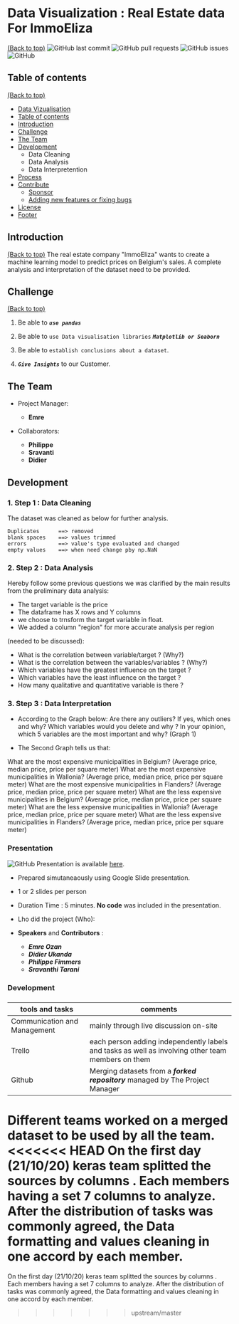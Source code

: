 # Data Visualization : Real Estate data For ImmoEliza  
[(Back to top)](#top)
![GitHub last commit](https://img.shields.io/github/last-commit/mremreozan/Data_visualization)
![GitHub pull requests](https://img.shields.io/github/issues-pr/mremreozan/Data_visualization)
![GitHub issues](https://img.shields.io/github/issues-raw/navendu-pottekkat/mremreozan/Data_visualization)
![GitHub](https://img.shields.io/github/license/mremreozan/Data_visualization)


## Table of contents 
[(Back to top)](#table-of-contents)


- [Data Vizualisation](#project-title)
- [Table of contents](#table-of-contents)
- [Introduction](#introduction)
- [Challenge](#challenge)
- [The Team](#team)
- [Development](#development)
   - Data Cleaning
   - Data Analysis
   - Data Interpretention
- [Process](#process)
- [Contribute](#contribute)
    - [Sponsor](#sponsor)
    - [Adding new features or fixing bugs](#adding-new-features-or-fixing-bugs)
- [License](#license)
- [Footer](#footer)



## Introduction
[(Back to top)](#introduction)
The real estate company "ImmoEliza" wants to create a machine learning model to predict prices on Belgium's sales. A complete analysis and interpretation of the dataset need to be provided.

## Challenge   
[(Back to top)](#challenge)

1. Be able to ***```use pandas```***   

1. Be able to ```use Data visualisation libraries```  ***``Matplotlib or Seaborn``***    

1. Be able to ``establish conclusions about a dataset``.

1. ***``Give Insights``*** to our Customer.

## The Team

+ Project Manager:
    + **Emre**

+ Collaborators:
    + **Philippe**
    + **Sravanti**
    + **Didier**

## Development

### 1. Step 1 : Data Cleaning

The dataset was cleaned as below for further analysis.

    Duplicates      ==> removed
    blank spaces    ==> values trimmed
    errors          ==> value's type evaluated and changed
    empty values    ==> when need change pby np.NaN

### 2. Step 2 : Data Analysis

Hereby follow some previous questions we was clarified by the main results from the preliminary data analysis:

+ The target variable is the price 
+ The dataframe has X rows and Y columns
+ we choose to trnsform the target variable in float.
+ We added a column "region" for more accurate analysis per region

 (needed to be discussed):

+ What is the correlation between variable/target ? (Why?) 
+ What is the correlation between the variables/variables ? (Why?) 
+ Which variables have the greatest influence on the target ? 
+ Which variables have the least influence on the target ? 
+ How many qualitative and quantitative variable is there ? 


### 3. Step 3 : Data Interpretation

- According to the Graph below:
  Are there any outliers? If yes, which ones and why? Which variables would you delete and why ? In your opinion, which 5 variables are the most important and why?
(Graph 1)


- The Second Graph tells us that:

 What are the most expensive municipalities in Belgium? (Average price, median price, price per square meter) What are the most expensive municipalities in Wallonia? (Average price, median price, price per square meter) What are the most expensive municipalities in Flanders? (Average price, median price, price per square meter) What are the less expensive municipalities in Belgium? (Average price, median price, price per square meter) What are the less expensive municipalities in Wallonia? (Average price, median price, price per square meter) What are the less expensive municipalities in Flanders? (Average price, median price, price per square meter) 
 
 ### Presentation
 ![GitHub](https://img.shields.io/badge/presentation-26.10.2020-orange)  Presentation is available [here](https://docs.google.com/presentation/d/1wNy2HfNybQMJ20N0doVz2E7TKnExpVXYTFm42aRJbjw/edit#slide=id.p2).

* Prepared simutaneaously using Google Slide presentation. 
* 1 or 2 slides per person
* Duration Time : 5 minutes. **No code** was included in the presentation.
* Lho did the project (Who):

* **Speakers** and **Contributors** : 
    - ***Emre Ozan***
    - ***Didier Ukanda***
    - ***Philippe Fimmers***
    - ***Sravanthi Tarani***

### Development
###
###
|tools and tasks | comments |
| ------------------------------------------ | -------------------------------------- |
| Communication and Management | mainly through live discussion on-site |
| Trello |each person adding independently labels and tasks as well as involving other team members on them |
| Github | Merging datasets from a ***forked repository*** managed by The Project Manager|

Different teams worked on a merged dataset to be used by all the team. 
<<<<<<< HEAD
On the first day (21/10/20) keras team splitted the sources by columns . Each members having a set 7 columns to analyze. After the distribution of tasks was commonly agreed, the Data formatting and values cleaning in one accord by each member.
=======
On the first day (21/10/20) keras team splitted the sources by columns . Each members having a set 7 columns to analyze. After the distribution of tasks was commonly agreed, the Data formatting and values cleaning in one accord by each member.
>>>>>>> upstream/master

